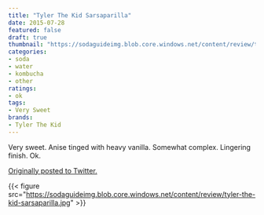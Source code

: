 ```yaml
---
title: "Tyler The Kid Sarsaparilla"
date: 2015-07-28
featured: false
draft: true
thumbnail: "https://sodaguideimg.blob.core.windows.net/content/review/thumbs/tyler-the-kid-sarsaparilla.jpg"
categories:
- soda
- water
- kombucha
- other
ratings:
- ok
tags:
- Very Sweet
brands:
- Tyler The Kid
---
```


Very sweet. Anise tinged with heavy vanilla. Somewhat complex. Lingering finish. Ok.

[Originally posted to Twitter.](https://twitter.com/Cavorter/status/626084333292367872)

{{< figure src="https://sodaguideimg.blob.core.windows.net/content/review/tyler-the-kid-sarsaparilla.jpg" >}}

